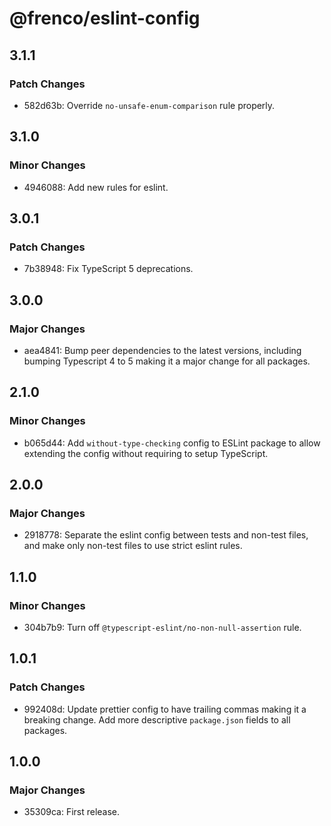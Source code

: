 # @frenco/eslint-config

## 3.1.1

### Patch Changes

- 582d63b: Override `no-unsafe-enum-comparison` rule properly.

## 3.1.0

### Minor Changes

- 4946088: Add new rules for eslint.

## 3.0.1

### Patch Changes

- 7b38948: Fix TypeScript 5 deprecations.

## 3.0.0

### Major Changes

- aea4841: Bump peer dependencies to the latest versions, including bumping Typescript 4 to 5 making it a major change for all packages.

## 2.1.0

### Minor Changes

- b065d44: Add `without-type-checking` config to ESLint package to allow extending the config without requiring to setup TypeScript.

## 2.0.0

### Major Changes

- 2918778: Separate the eslint config between tests and non-test files, and make only non-test files to use strict eslint rules.

## 1.1.0

### Minor Changes

- 304b7b9: Turn off `@typescript-eslint/no-non-null-assertion` rule.

## 1.0.1

### Patch Changes

- 992408d: Update prettier config to have trailing commas making it a breaking change. Add more descriptive `package.json` fields to all packages.

## 1.0.0

### Major Changes

- 35309ca: First release.
